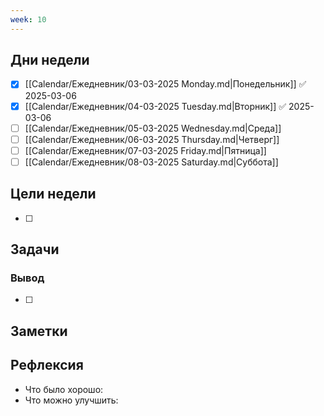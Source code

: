 ```yaml
---
week: 10
---
```

## Дни недели

- [x] [[Calendar/Ежедневник/03-03-2025 Monday.md|Понедельник]] ✅ 2025-03-06
- [x] [[Calendar/Ежедневник/04-03-2025 Tuesday.md|Вторник]] ✅ 2025-03-06
- [ ] [[Calendar/Ежедневник/05-03-2025 Wednesday.md|Среда]]
- [ ] [[Calendar/Ежедневник/06-03-2025 Thursday.md|Четверг]]
- [ ] [[Calendar/Ежедневник/07-03-2025 Friday.md|Пятница]]
- [ ] [[Calendar/Ежедневник/08-03-2025 Saturday.md|Суббота]]

## Цели недели

- [ ]

## Задачи

### Вывод

- [ ]

## Заметки

## Рефлексия

- Что было хорошо:
- Что можно улучшить: